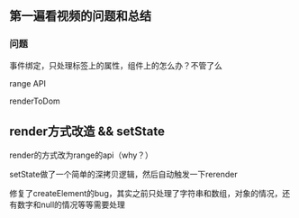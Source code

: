 ## 第一遍看视频的问题和总结

### 问题

事件绑定，只处理标签上的属性，组件上的怎么办？不管了么

range API

renderToDom


## render方式改造 && setState
render的方式改为range的api（why？）

setState做了一个简单的深拷贝逻辑，然后自动触发一下rerender

修复了createElement的bug，其实之前只处理了字符串和数组，对象的情况，还有数字和null的情况等等需要处理

